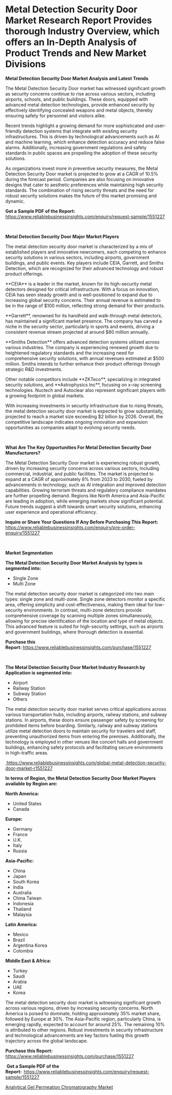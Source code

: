 <p><h1>Metal Detection Security Door Market Research Report Provides thorough Industry Overview, which offers an In-Depth Analysis of Product Trends and New Market Divisions</h1></p><p><strong>Metal Detection Security Door Market Analysis and Latest Trends</strong></p>
<p><p>The Metal Detection Security Door market has witnessed significant growth as security concerns continue to rise across various sectors, including airports, schools, and public buildings. These doors, equipped with advanced metal detection technologies, provide enhanced security by effectively identifying concealed weapons and metal objects, thereby ensuring safety for personnel and visitors alike. </p><p>Recent trends highlight a growing demand for more sophisticated and user-friendly detection systems that integrate with existing security infrastructures. This is driven by technological advancements such as AI and machine learning, which enhance detection accuracy and reduce false alarms. Additionally, increasing government regulations and safety standards in public spaces are propelling the adoption of these security solutions.</p><p>As organizations invest more in preventive security measures, the Metal Detection Security Door market is projected to grow at a CAGR of 10.5% during the forecast period. Companies are also focusing on innovative designs that cater to aesthetic preferences while maintaining high security standards. The combination of rising security threats and the need for robust security solutions makes the future of this market promising and dynamic.</p></p>
<p><strong>Get a Sample PDF of the Report:&nbsp;</strong> <a href="https://www.reliablebusinessinsights.com/enquiry/request-sample/1551227?utm_campaign=2820&utm_medium=2&utm_source=Github&utm_content=ia&utm_term=11042025&utm_id=metal-detection-security-door">https://www.reliablebusinessinsights.com/enquiry/request-sample/1551227</a></p>
<p>&nbsp;</p>
<p><strong>Metal Detection Security Door Major Market Players</strong></p>
<p><p>The metal detection security door market is characterized by a mix of established players and innovative newcomers, each competing to enhance security solutions in various sectors, including airports, government buildings, and public events. Key players include CEIA, Garrett, and Smiths Detection, which are recognized for their advanced technology and robust product offerings.</p><p>**CEIA** is a leader in the market, known for its high-security metal detectors designed for critical infrastructure. With a focus on innovation, CEIA has seen steady growth and is well-positioned to expand due to increasing global security concerns. Their annual revenue is estimated to be in the range of $100 million, reflecting strong demand for their products.</p><p>**Garrett**, renowned for its handheld and walk-through metal detectors, has maintained a significant market presence. The company has carved a niche in the security sector, particularly in sports and events, driving a consistent revenue stream projected at around $80 million annually.</p><p>**Smiths Detection** offers advanced detection systems utilized across various industries. The company is experiencing renewed growth due to heightened regulatory standards and the increasing need for comprehensive security solutions, with annual revenues estimated at $500 million. Smiths intends to further enhance their product offerings through strategic R&D investments.</p><p>Other notable competitors include **ZKTeco**, specializing in integrated security solutions, and **Astrophysics Inc**, focusing on x-ray screening technologies. Nuctech and Autoclear also represent significant players with a growing footprint in global markets.</p><p>With increasing investments in security infrastructure due to rising threats, the metal detection security door market is expected to grow substantially, projected to reach a market size exceeding $2 billion by 2026. Overall, the competitive landscape indicates ongoing innovation and expansion opportunities as companies adapt to evolving security needs.</p></p>
<p>&nbsp;</p>
<p><strong>What Are The Key Opportunities For Metal Detection Security Door Manufacturers?</strong></p>
<p><p>The Metal Detection Security Door market is experiencing robust growth, driven by increasing security concerns across various sectors, including commercial, industrial, and public facilities. The market is projected to expand at a CAGR of approximately 8% from 2023 to 2030, fueled by advancements in technology, such as AI integration and improved detection capabilities. Growing terrorism threats and regulatory compliance mandates are further propelling demand. Regions like North America and Asia-Pacific are leading in adoption, while emerging markets show significant potential. Future trends suggest a shift towards smart security solutions, enhancing user experience and operational efficiency.</p></p>
<p><strong>Inquire or Share Your Questions If Any Before Purchasing This Report:</strong> <a href="https://www.reliablebusinessinsights.com/enquiry/pre-order-enquiry/1551227?utm_campaign=2820&utm_medium=2&utm_source=Github&utm_content=ia&utm_term=11042025&utm_id=metal-detection-security-door">https://www.reliablebusinessinsights.com/enquiry/pre-order-enquiry/1551227</a></p>
<p>&nbsp;</p>
<p><strong>Market Segmentation</strong></p>
<p><strong>The Metal Detection Security Door Market Analysis by types is segmented into:</strong></p>
<p><ul><li>Single Zone</li><li>Multi Zone</li></ul></p>
<p><p>The metal detection security door market is categorized into two main types: single zone and multi-zone. Single zone detectors monitor a specific area, offering simplicity and cost-effectiveness, making them ideal for low-security environments. In contrast, multi-zone detectors provide comprehensive coverage by scanning multiple zones simultaneously, allowing for precise identification of the location and type of metal objects. This advanced feature is suited for high-security settings, such as airports and government buildings, where thorough detection is essential.</p></p>
<p><strong>Purchase this Report:&nbsp;</strong><a href="https://www.reliablebusinessinsights.com/purchase/1551227?utm_campaign=2820&utm_medium=2&utm_source=Github&utm_content=ia&utm_term=11042025&utm_id=metal-detection-security-door">https://www.reliablebusinessinsights.com/purchase/1551227</a></p>
<p>&nbsp;</p>
<p><strong>The Metal Detection Security Door Market Industry Research by Application is segmented into:</strong></p>
<p><ul><li>Airport</li><li>Railway Station</li><li>Subway Station</li><li>Others</li></ul></p>
<p><p>The metal detection security door market serves critical applications across various transportation hubs, including airports, railway stations, and subway stations. In airports, these doors ensure passenger safety by screening for prohibited items before boarding. Similarly, railway and subway stations utilize metal detection doors to maintain security for travelers and staff, preventing unauthorized items from entering the premises. Additionally, the technology is employed in other venues like concert halls and government buildings, enhancing safety protocols and facilitating secure environments in high-traffic areas.</p></p>
<p><a href="https://www.reliablebusinessinsights.com/global-metal-detection-security-door-market-r1551227?utm_campaign=2820&utm_medium=2&utm_source=Github&utm_content=ia&utm_term=11042025&utm_id=metal-detection-security-door">&nbsp;https://www.reliablebusinessinsights.com/global-metal-detection-security-door-market-r1551227</a></p>
<p><strong>In terms of Region, the Metal Detection Security Door Market Players available by Region are:</strong></p>
<p>
    <p> <strong> North America: </strong>
        <ul>
            <li>United States</li>
            <li>Canada</li>
        </ul>
        </p> 
    <p> <strong> Europe: </strong>
        <ul>
            <li>Germany</li>
            <li>France</li>
            <li>U.K.</li>
            <li>Italy</li>
            <li>Russia</li>
        </ul>
        </p> 
    <p> <strong> Asia-Pacific: </strong>
        <ul>
            <li>China</li>
            <li>Japan</li>
            <li>South Korea</li>
            <li>India</li>
            <li>Australia</li>
            <li>China Taiwan</li>
            <li>Indonesia</li>
            <li>Thailand</li>
            <li>Malaysia</li>
        </ul>
        </p> 
    <p> <strong> Latin America: </strong>
        <ul>
            <li>Mexico</li>
            <li>Brazil</li>
            <li>Argentina Korea</li>
            <li>Colombia</li>
        </ul>
        </p> 
    <p> <strong> Middle East & Africa: </strong>
        <ul>
            <li>Turkey</li>
            <li>Saudi</li>
            <li>Arabia</li>
            <li>UAE</li>
            <li>Korea</li>
        </ul>
    </p>
    </p>
<p><p>The metal detection security door market is witnessing significant growth across various regions, driven by increasing security concerns. North America is poised to dominate, holding approximately 35% market share, followed by Europe at 30%. The Asia-Pacific region, particularly China, is emerging rapidly, expected to account for around 25%. The remaining 10% is attributed to other regions. Robust investments in security infrastructure and technological advancements are key factors fueling this growth trajectory across the global landscape.</p></p>
<p><strong>Purchase this Report: </strong><a href="https://www.reliablebusinessinsights.com/purchase/1551227?utm_campaign=2820&utm_medium=2&utm_source=Github&utm_content=ia&utm_term=11042025&utm_id=metal-detection-security-door">https://www.reliablebusinessinsights.com/purchase/1551227</a></p>
<p>&nbsp;<strong>Get a Sample PDF of the Report:&nbsp;&nbsp;</strong><a href="https://www.reliablebusinessinsights.com/enquiry/request-sample/1551227?utm_campaign=2820&utm_medium=2&utm_source=Github&utm_content=ia&utm_term=11042025&utm_id=metal-detection-security-door">https://www.reliablebusinessinsights.com/enquiry/request-sample/1551227</a></p>
<p><strong></strong></p>
<p><p><a href="https://github.com/kuziaaring40/Market-Research-Report-List-1/blob/main/analytical-gel-permeation-chromatography-market.md?utm_campaign=2820&utm_medium=2&utm_source=Github&utm_content=ia&utm_term=11042025&utm_id=metal-detection-security-door">Analytical Gel Permeation Chromatography Market</a></p></p>